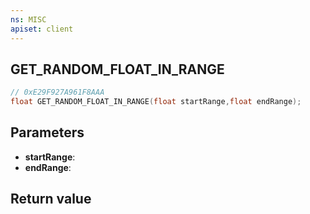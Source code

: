 ```yaml
---
ns: MISC
apiset: client
---
```

## GET_RANDOM_FLOAT_IN_RANGE

```c
// 0xE29F927A961F8AAA
float GET_RANDOM_FLOAT_IN_RANGE(float startRange,float endRange);
```


## Parameters
* **startRange**:
* **endRange**:

## Return value